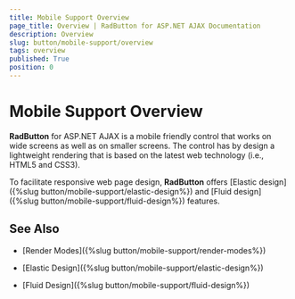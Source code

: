 ```yaml
---
title: Mobile Support Overview
page_title: Overview | RadButton for ASP.NET AJAX Documentation
description: Overview
slug: button/mobile-support/overview
tags: overview
published: True
position: 0
---
```


# Mobile Support Overview

**RadButton** for ASP.NET AJAX is a mobile friendly control that works on wide screens as well as on smaller screens. The control has by design a lightweight rendering that is based on the latest web technology (i.e., HTML5 and CSS3).

To facilitate responsive web page design, **RadButton** offers [Elastic design]({%slug button/mobile-support/elastic-design%}) and [Fluid design]({%slug button/mobile-support/fluid-design%}) features.

## See Also

 * [Render Modes]({%slug button/mobile-support/render-modes%})

 * [Elastic Design]({%slug button/mobile-support/elastic-design%})

 * [Fluid Design]({%slug button/mobile-support/fluid-design%})
